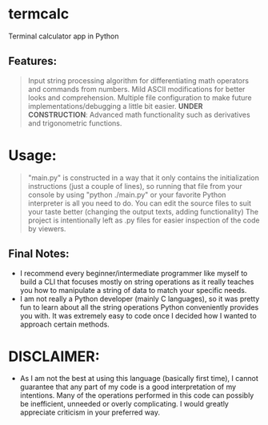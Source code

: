 # termcalc
Terminal calculator app in Python

## Features:

> Input string processing algorithm for differentiating math operators and commands from numbers.
> Mild ASCII modifications for better looks and comprehension.
> Multiple file configuration to make future implementations/debugging a little bit easier.
> **UNDER CONSTRUCTION**: Advanced math functionality such as derivatives and trigonometric functions.

# Usage:

> "main.py" is constructed in a way that it only contains the initialization instructions (just a couple of lines), so running that file from your console by using "python ./main.py" or your favorite Python interpreter is all you need to do.
> You can edit the source files to suit your taste better (changing the output texts, adding functionality)
> The project is intentionally left as .py files for easier inspection of the code by viewers.

## Final Notes:

- I recommend every beginner/intermediate programmer like myself to build a CLI that focuses mostly on string operations as it really teaches you how to manipulate a string of data to match your specific needs.
- I am not really a Python developer (mainly C languages), so it was pretty fun to learn about all the string operations Python conveniently provides you with. It was extremely easy to code once I decided how I wanted to approach certain methods.

# DISCLAIMER:

- As I am not the best at using this language (basically first time), I cannot guarantee that any part of my code is a good interpretation of my intentions. Many of the operations performed in this code can possibly be inefficient, unneeded or overly complicating. I would greatly appreciate criticism in your preferred way.

